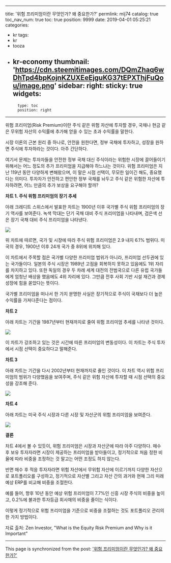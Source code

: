 
---
title: '위험 프리미엄이란 무엇인가? 왜 중요한가?'
permlink: mlj74
catalog: true
toc_nav_num: true
toc: true
position: 9999
date: 2019-04-01 05:25:21
categories:
- kr
tags:
- kr
- tooza
- kr-economy
thumbnail: 'https://cdn.steemitimages.com/DQmZhaq6wDhTpd4bpKojnKZUXEeEjguKG37tEPXThjFuQou/image.png'
sidebar:
    right:
        sticky: true
widgets:
    -
        type: toc
        position: right
---


위험 프리미엄(Risk Premium)이란 주식 같은 위험 자산에 투자할 경우, 국채나 현금 같은 무위험 자산의 수익률에 추가해 얻을 수 있는 초과 수익률을 말한다. 

시장 이론의 근본 원리 중 하나로, 안전을 원한다면, 정부 국채에 투자하고, 성장을 원하면 주식에 투자하라는 것이다. 아주 간단하다. 

여기서 문제는 투자자들을 안전한 정부 국채 대신 주식이라는 위험한 시장에 끌어들이기 위해서는 어느 정도의 추가 프리미엄을 지급해야 하느냐는 것이다. 위험 프리미엄은 지난 119년 동안 다양하게 변해왔으며, 이 말은 시점 선택이, 무모한 일이긴 해도, 중요했다는 의미다. 투자자가 안전하고 편안한 정부 국채를 놔두고 주식 같은 위험한 자산에 투자하려면, 어느 만큼의 추가 보상을 요구해야 할까?  

**차트 1. 주식 위험 프리미엄의 장기 추세**

아래 크레디트 스위스에서 발표한 차트는 1900년 이후 국가별 주식 위험 프리미엄의 장기 역사를 보여준다. 녹색 막대는 단기 국채 대비 주식 프리미엄을 나타내며, 검은색 선은 장기 국채 대비 주식 프리미엄을 나타낸다. 

![](https://cdn.steemitimages.com/DQmZhaq6wDhTpd4bpKojnKZUXEeEjguKG37tEPXThjFuQou/image.png)

위 차트에 따르면, 국가 및 시장에 따라 주식 위험 프리미엄은 2.9 내지 6.1% 범위다. 미국의 경우, 1900년 이후 24개 국가 중 8위에 위치해 있다.  

이 차트에서 주목할 점은 국가별 다양한 프리미엄 범위가 아니라, 프리미엄 선두권에 있는 국가들이다. 일본의 주식 시장은 1989년 고점을 회복하지 못하고 있음에도 1위 자리를 차지하고 있다. 또한 독일의 경우 두 차례 세계 대전의 전범국으로 다른 유럽 국가들에게 엄청난 배상을 했음에도 4위 자리에 있다. 그만큼 전후 사회 기반 시설 재건과 경제 성장에 힘을 쏟았다는 뜻이다.  

국가별 프리미엄을 떠나서 한 가지 분명한 사실은 장기적으로 주식이 국채보다 더 높은 수익률을 가져다준다는 점이다.  

**차트 2**

아래 차트는 기간을 1987년부터 현재까지로 줄여 위험 프리미엄 추세를 나타낸 것이다. 

![](https://cdn.steemitimages.com/DQmQYgUjSyaSaDP3eofkTmj7UhBDZ1bEiRSXpW5HbVHdJ9s/image.png)

이 차트가 강조하고 있는 것은 시간에 따른 프리미엄의 변동성이다. 이 차트는 주식 투자에서 시점 선택이 중요하다고 말해준다.  

**차트 3**

아래 차트는 기간을 다시 2002년부터 현재까지로 줄인 것이다. 이 차트 역시 위험 프리미엄의 범위가 다양했음을 보여주며, 주식 같은 위험 자산에 투자할 때 시점 선택의 중요성을 강조해 준다.

![](https://cdn.steemitimages.com/DQmbK1r86J4a3yYSFpah2fP4Po78fZ8kS25mQfYMb8TmBXq/image.png)

**차트 4**

아래 차트는 미국 주식 시장과 다른 시장 및 자산군의 위험 프리미엄을 보여준다.

![](https://cdn.steemitimages.com/DQmf9f1p8QD6tu1JsF4nMmxgppbf1ynsQVTZKiFbnZcxX9H/image.png)

**결론** 

차트 4에서 볼 수 있듯이, 위험 프리미엄은 시장과 자산군에 따라 아주 다양하다. 매수 후 보유 투자자라면 시장이 제공하는 프리미엄을 받아들이고, 정기적으로 처음 정한 비율에 따라 비중을 조정하는 것 말고는 어떤 조정도 하지 않는다.  

반면 매수 후 적응 투자자라면 위험 자산에서 무위험 자산에 이르기까지 다양한 자산으로 포트폴리오를 구성하고, 정기적으로 자산별 그리고 자산 간의 과거와 현재 그리 미래 예상 ERP를 비교해 비중을 조절한다.  

예를 들어, 향후 10년 동안 예상 위험 프리미엄이 7.7%인 신흥 시장 주식의 비중을 높이고, 0.2%에 불과한 투자등급 회사채의 비중을 줄이는 식이다. 

이렇게 정기적으로 위험 프리미엄을 기준으로 비중을 조절하는 것도 포트폴리오 관리의 한 가지 방법이다.  

자료 출처: Zen Investor, "What is the Equity Risk Premium and Why is it Important"

- - -

This page is synchronized from the post: ['위험 프리미엄이란 무엇인가? 왜 중요한가?'](https://steemit.com/@pius.pius/mlj74)
